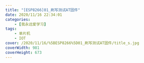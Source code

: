 ```yaml
---
title: "[ESP8266]01_刷写测试AT固件"
date: 2020/11/16 22:34:01
categories: 
    - [我永远爱学习]
tags: 
    - 单片机
    - IOT
cover: /2020/11/16/%5BESP8266%5D01_刷写测试AT固件/title_s.jpg
coverWidth: 981
coverHeight: 673
---
```


